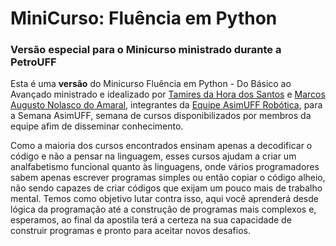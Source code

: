 # MiniCurso: Fluência em Python 
### Versão especial para o Minicurso ministrado durante a PetroUFF


Esta é uma **versão** do Minicurso Fluência em Python - Do Básico ao Avançado ministrado e idealizado por [Tamires da Hora dos Santos](https://www.linkedin.com/in/tamires-da-hora-dos-santos-851a96170/) e [Marcos Augusto Nolasco do Amaral](https://www.linkedin.com/in/marcos-augusto-amaral/), integrantes da [Equipe AsimUFF Robótica](https://www.facebook.com/Asimuff/), para a Semana AsimUFF, semana de cursos disponibilizados por membros da equipe afim de disseminar conhecimento.

Como a maioria dos cursos encontrados ensinam apenas a decodificar o código e não a pensar na linguagem, esses cursos ajudam a criar um analfabetismo funcional quanto às linguagens, onde vários programadores sabem apenas escrever programas simples ou então copiar o código alheio, não sendo capazes de criar códigos que exijam um pouco mais de trabalho mental. Temos como objetivo lutar contra isso, aqui você aprenderá desde lógica da programação até a construção de programas mais complexos e, esperamos, ao final da apostila terá a certeza na sua capacidade de construir programas e pronto para aceitar novos desafios.

